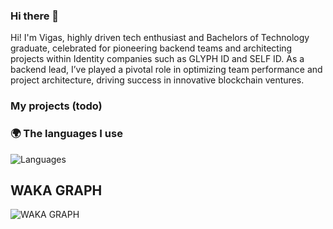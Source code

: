 ### Hi there 👋 

Hi! I'm Vigas, highly driven tech enthusiast and Bachelors of Technology graduate, celebrated for pioneering backend teams and architecting projects within Identity companies such as GLYPH ID and SELF ID. As a backend lead, I’ve played a pivotal role in optimizing team performance and project architecture, driving success in innovative blockchain ventures. 


### My projects (todo)


### 🌍 The languages I use
![Languages](https://wakatime.com/share/@11b2088a-3ad8-4460-be17-0a251092a920/b78235ef-ea9d-4339-bc95-37700e03d365.svg)

## WAKA GRAPH
![WAKA GRAPH](https://wakaapi.k0n.cc/api/activity/chart/vigasdeep.svg)
